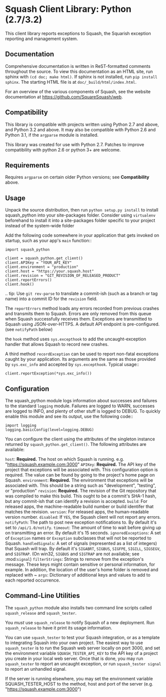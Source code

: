 
Squash Client Library: Python (2.7/3.2)
=========================================================

This client library reports exceptions to Squash, the Squarish exception
reporting and management system.

Documentation
-------------

Comprehensive documentation is written in ReST-formatted comments
throughout the source. To view this documentation as an HTML site, run sphinx
with `(cd doc; make html)`. If sphinx is not installed, run `pip install sphinx`.
The starting HTML file is at `doc/_build/html/index.html`.

For an overview of the various components of Squash, see the website
documentation at https://github.com/SquareSquash/web.

Compatibility
-------------

This library is compatible with projects written using Python 2.7 and above,
and Python 3.2 and above. It may also be compatible with Python 2.6 and Python 3.1, if
the `argparse` module is installed.

This library was created for use with Python 2.7. Patches to improve compatibility
with python 2.6 or python 3+ are welcome.

Requirements
------------

Requires `argparse` on certain older Python versions; see **Compatibility** above.

Usage
-----

Unpack the source distribution, then run `python setup.py install` to
install squash_python into your site-packages folder. Consider using
`virtualenv` beforehand to install it into a site-packages folder
specific to your project instead of the system-wide folder

Add the following code somewhere in your application that gets invoked on
startup, such as your app's `main` function::

    import squash_python

    client = squash_python.get_client()
    client.APIKey = "YOUR_API_KEY"
    client.environment = "production"
    client.host = "https://your.squash.host"
    client.revision = "GIT_REVISION_OF_RELEASED_PRODUCT"
    client.reportErrors()
    client.hook()

.. tip: Use `git rev-parse` to translate a commit-ish (such as a branch or tag name)
        into a commit ID for the `revision` field.

The `reportErrors` method loads any errors recorded from previous crashes and
transmits them to Squash. Errors are only removed from this queue when Squash
successfully receives them. Exceptions are transmitted to Squash using
JSON-over-HTTPS. A default API endpoint is pre-configured. (see `notifyPath`
below)

the `hook` method uses `sys.excepthook` to add the uncaught-exception handler
that allows Squash to record new crashes.

A third method `recordException` can be used to report non-fatal exceptions
caught by your application. Its arguments are the same as those provided by `sys.exc_info`
and accepted by `sys.excepthook`. Typical usage::

    client.reportException(*sys.exc_info())

Configuration
-------------

The squash_python module logs information about successes and failures
to the standard `logging` module. Failures are logged to WARN, successes
are logged to INFO, and plenty of other stuff is logged to DEBUG.
To quickly enable this module and see its output, use the following code::

    import logging
    logging.basicConfig(level=logging.DEBUG)

You can configure the client using the attributes of the
singleton instance returned by `squash_python.get_client()`.
The following attributes are available:

`host`:
  **Required.** The host on which Squash is running. e.g. "https://squash.example.com:3000"
`APIKey`:
  **Required.** The API key of the project that exceptions will be associated with.
  This configuration option is required. The value can be found by going to the
  project's home page on Squash.
`environment`:
  **Required.** The environment that exceptions will be associated with.
  This should be a string such as "development", "testing", or "production"
`revision`:
  **Required.** The revision of the Git repository that was compiled to make this
  build. This ought to be a commit's SHA-1 hash, but
  any commit-ish that can identify a revision is accepted.
`build`:
  For released apps, the machine-readable build number or build identifer that matches the revision.
`version`:
  For released apps, the human-readable version number.
`disabled`:
  If `YES`, the Squash client will not report any errors.
`notifyPath`:
  The path to post new exception notifications to. By default it's
  set to `/api/1.0/notify`.
`timeout`:
  The amount of time to wait before giving up on transmitting an
  error. By default it's 15 seconds.
`ignoredExceptions`:
  A set of `Exception` names or `Exception` subclasses that
  will not be reported to Squash.
`handledSignals`:
  A set of signals (represented as a list of integers) that Squash
  will trap. By default it's `SIGABRT`, `SIGBUS`, `SIGFPE`, `SIGILL`, `SIGSEGV`,
  and `SIGTRAP`. (On win32, `SIGBUS` and `SIGTRAP` are not available; see :mod:`signal`)
`filterStrings`:
  Strings to remove from the exception's message.
  These keys might contain sensitive or personal information, for
  example. In addition, the location of the user's home folder is
  removed and replaced with ~
`args`:
  Dictionary of additional keys and values to add to each reported occurrence.

Command-Line Utilities
----------------------

The `squash_python` module also installs two command line scripts called `squash_release`
and `squash_tester`.

You *must* use `squash_release` to notify Squash of a new deployment. Run `squash_release` to
have it print its usage information.

You can use `squash_tester` to test your Squash integration, or as a template to integrating
Squash into your own project. The easiest way to use `squash_tester` is to
run the Squash web server locally on port 3000, and set the environment variable
`SQUASH_TESTER_API_KEY` to the API key of a project you create in your local web
server. Once that is done, you may run `squash_tester` to report an uncaught exception, or
run `squash_tester signal` to report an unhandled signal.

If the server is running elsewhere, you may set the environment variable SQUASH_TESTER_HOST
 to the method, host and port of the server (e.g. "https://squash.example.com:3000")


